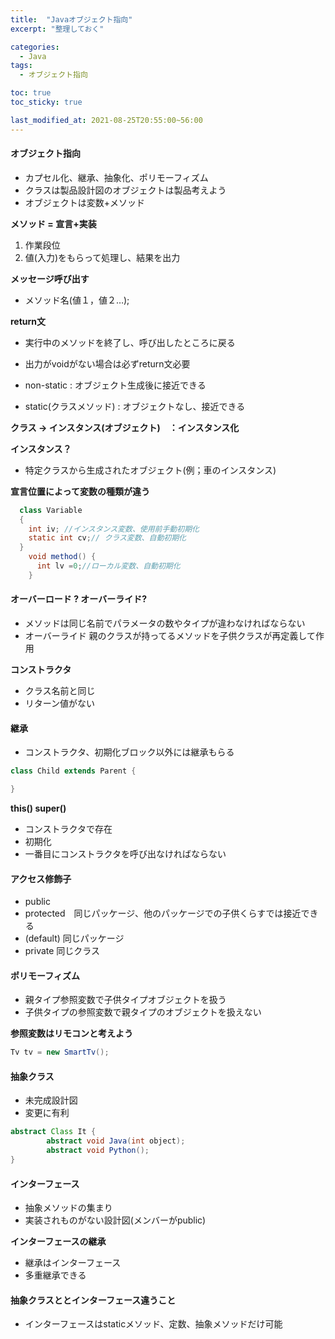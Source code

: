 ```yaml
---
title:  "Javaオブジェクト指向"
excerpt: "整理しておく"

categories:
  - Java
tags:
  - オブジェクト指向

toc: true
toc_sticky: true

last_modified_at: 2021-08-25T20:55:00~56:00
---
```

#### オブジェクト指向
- カプセル化、継承、抽象化、ポリモーフィズム
- クラスは製品設計図のオブジェクトは製品考えよう
- オブジェクトは変数+メソッド

**メソッド = 宣言+実装**
1. 作業段位
2. 値(入力)をもらって処理し、結果を出力

**メッセージ呼び出す**
- メソッド名(値１，値２…);

**return文**
- 実行中のメソッドを終了し、呼び出したところに戻る
- 出力がvoidがない場合は必ずreturn文必要

- non-static : オブジェクト生成後に接近できる
- static(クラスメソッド) : オブジェクトなし、接近できる


**クラス -> インスタンス(オブジェクト)　：インスタンス化**

**インスタンス？**
- 特定クラスから生成されたオブジェクト(例；車のインスタンス)

**宣言位置によって変数の種類が違う**
```java
  class Variable 
  {
    int iv; //インスタンス変数、使用前手動初期化
    static int cv;// クラス変数、自動初期化
  }
    void method() {
      int lv =0;//ローカル変数、自動初期化
    }

```
#### オーバーロード ? オーバーライド?
- メソッドは同じ名前でパラメータの数やタイプが違わなければならない
- オーバーライド 親のクラスが持ってるメソッドを子供クラスが再定義して作用

**コンストラクタ**
- クラス名前と同じ
- リターン値がない

#### 継承
- コンストラクタ、初期化ブロック以外には継承もらる

```java
class Child extends Parent {

}
```

**this() super()**
- コンストラクタで存在
- 初期化
- 一番目にコンストラクタを呼び出なければならない

#### アクセス修飾子
- public
- protected　同じパッケージ、他のパッケージでの子供くらすでは接近できる
- (default) 同じパッケージ
- private 同じクラス

#### ポリモーフィズム
- 親タイプ参照変数で子供タイプオブジェクトを扱う
- 子供タイプの参照変数で親タイプのオブジェクトを扱えない 

**参照変数はリモコンと考えよう**

```java
Tv tv = new SmartTv();
```

#### 抽象クラス
- 未完成設計図
- 変更に有利

```java
abstract Class It {
		abstract void Java(int object);
		abstract void Python();
}
```
#### インターフェース
- 抽象メソッドの集まり
- 実装されものがない設計図(メンバーがpublic)

**インターフェースの継承**
- 継承はインターフェース
- 多重継承できる

#### 抽象クラスととインターフェース違うこと

- インターフェースはstaticメソッド、定数、抽象メソッドだけ可能